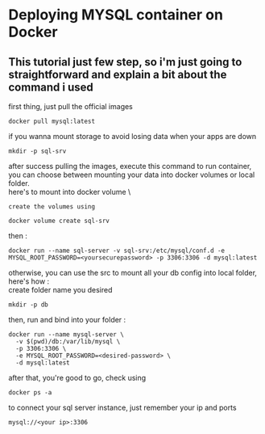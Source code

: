 # Deploying MYSQL container on Docker

## This tutorial just few step, so i'm just going to straightforward and explain a bit about the command i used

first thing, just pull the official images
```
docker pull mysql:latest
```
if you wanna mount storage to avoid losing data when your apps are down
```
mkdir -p sql-srv
```
after success pulling the images, execute this command to run container, you can choose between mounting your data into docker volumes or local folder. \
here's to mount into docker volume \
```
create the volumes using

docker volume create sql-srv
```
then :
```
docker run --name sql-server -v sql-srv:/etc/mysql/conf.d -e MYSQL_ROOT_PASSWORD=<yoursecurepassword> -p 3306:3306 -d mysql:latest
```
otherwise, you can use the src to mount all your db config into local folder, here's how : \
create folder name you desired
```
mkdir -p db
```
then, run and bind into your folder :
```
docker run --name mysql-server \
  -v $(pwd)/db:/var/lib/mysql \
  -p 3306:3306 \
  -e MYSQL_ROOT_PASSWORD=<desired-password> \
  -d mysql:latest
```
after that, you're good to go, check using
```
docker ps -a
```
to connect your sql server instance, just remember your ip and ports
```
mysql://<your ip>:3306
```
